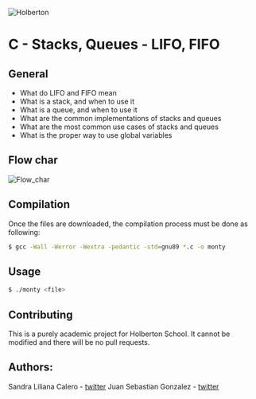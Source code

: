 ![Holberton](https://www.holbertonschool.com/holberton-logo-no-seahorse.png)

# C - Stacks, Queues - LIFO, FIFO

## General
* What do LIFO and FIFO mean
* What is a stack, and when to use it
* What is a queue, and when to use it
* What are the common implementations of stacks and queues
* What are the most common use cases of stacks and queues
* What is the proper way to use global variables

## Flow char
![Flow_char](https://lucid.app/publicSegments/view/ba833f17-5c5f-4566-82d1-fcf098d0e906/image.jpeg)

## Compilation
Once the files are downloaded, the compilation process must be done as following:
```bash
$ gcc -Wall -Werror -Wextra -pedantic -std=gnu89 *.c -o monty
```
## Usage

```bash
$ ./monty <file>
```

## Contributing
This is a purely academic project for Holberton School. It cannot be modified and there will be no pull requests.

## Authors:

Sandra Liliana Calero - [twitter](https://twitter.com/SandraC59631923)
Juan Sebastian Gonzalez - [twitter](https://twitter.com/juancho1141)